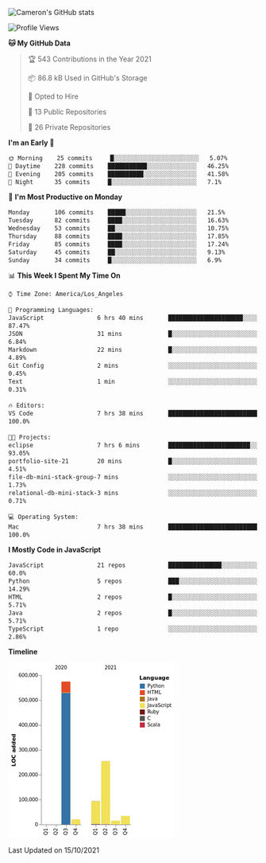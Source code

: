 ![Cameron's GitHub stats](https://github-readme-stats.vercel.app/api?username=gouldcs&show_icons=true&theme=great-gatsby&show_icons=true&count_private=true)


<!--START_SECTION:waka-->
![Profile Views](http://img.shields.io/badge/Profile%20Views-2-blue)

**🐱 My GitHub Data** 

> 🏆 543 Contributions in the Year 2021
 > 
> 📦 86.8 kB Used in GitHub's Storage 
 > 
> 💼 Opted to Hire
 > 
> 📜 13 Public Repositories 
 > 
> 🔑 26 Private Repositories  
 > 
**I'm an Early 🐤** 

```text
🌞 Morning    25 commits     █░░░░░░░░░░░░░░░░░░░░░░░░   5.07% 
🌆 Daytime    228 commits    ███████████░░░░░░░░░░░░░░   46.25% 
🌃 Evening    205 commits    ██████████░░░░░░░░░░░░░░░   41.58% 
🌙 Night      35 commits     █░░░░░░░░░░░░░░░░░░░░░░░░   7.1%

```
📅 **I'm Most Productive on Monday** 

```text
Monday       106 commits    █████░░░░░░░░░░░░░░░░░░░░   21.5% 
Tuesday      82 commits     ████░░░░░░░░░░░░░░░░░░░░░   16.63% 
Wednesday    53 commits     ██░░░░░░░░░░░░░░░░░░░░░░░   10.75% 
Thursday     88 commits     ████░░░░░░░░░░░░░░░░░░░░░   17.85% 
Friday       85 commits     ████░░░░░░░░░░░░░░░░░░░░░   17.24% 
Saturday     45 commits     ██░░░░░░░░░░░░░░░░░░░░░░░   9.13% 
Sunday       34 commits     █░░░░░░░░░░░░░░░░░░░░░░░░   6.9%

```


📊 **This Week I Spent My Time On** 

```text
⌚︎ Time Zone: America/Los_Angeles

💬 Programming Languages: 
JavaScript               6 hrs 40 mins       █████████████████████░░░░   87.47% 
JSON                     31 mins             █░░░░░░░░░░░░░░░░░░░░░░░░   6.84% 
Markdown                 22 mins             █░░░░░░░░░░░░░░░░░░░░░░░░   4.89% 
Git Config               2 mins              ░░░░░░░░░░░░░░░░░░░░░░░░░   0.45% 
Text                     1 min               ░░░░░░░░░░░░░░░░░░░░░░░░░   0.31%

🔥 Editors: 
VS Code                  7 hrs 38 mins       █████████████████████████   100.0%

🐱‍💻 Projects: 
eclipse                  7 hrs 6 mins        ███████████████████████░░   93.05% 
portfolio-site-21        20 mins             █░░░░░░░░░░░░░░░░░░░░░░░░   4.51% 
file-db-mini-stack-group-7 mins              ░░░░░░░░░░░░░░░░░░░░░░░░░   1.73% 
relational-db-mini-stack-3 mins              ░░░░░░░░░░░░░░░░░░░░░░░░░   0.71%

💻 Operating System: 
Mac                      7 hrs 38 mins       █████████████████████████   100.0%

```

**I Mostly Code in JavaScript** 

```text
JavaScript               21 repos            ███████████████░░░░░░░░░░   60.0% 
Python                   5 repos             ███░░░░░░░░░░░░░░░░░░░░░░   14.29% 
HTML                     2 repos             █░░░░░░░░░░░░░░░░░░░░░░░░   5.71% 
Java                     2 repos             █░░░░░░░░░░░░░░░░░░░░░░░░   5.71% 
TypeScript               1 repo              ░░░░░░░░░░░░░░░░░░░░░░░░░   2.86%

```


**Timeline**

![Chart not found](https://raw.githubusercontent.com/gouldcs/gouldcs/main/charts/bar_graph.png) 


 Last Updated on 15/10/2021
<!--END_SECTION:waka-->

<!--
**gouldcs/gouldcs** is a ✨ _special_ ✨ repository because its `README.md` (this file) appears on your GitHub profile.

Here are some ideas to get you started:

- 🔭 I’m currently working on ...
- 🌱 I’m currently learning ...
- 👯 I’m looking to collaborate on ...
- 🤔 I’m looking for help with ...
- 💬 Ask me about ...
- 📫 How to reach me: ...
- 😄 Pronouns: ...
- ⚡ Fun fact: ...
-->
